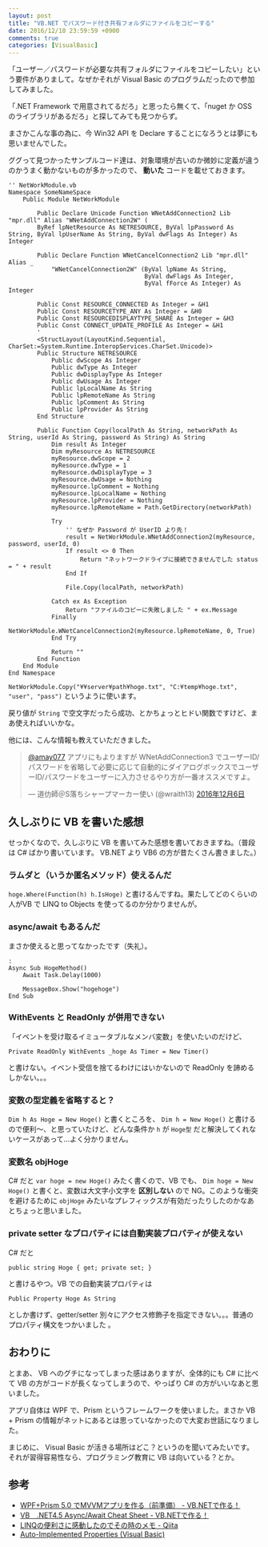 ```yaml
---
layout: post
title: "VB.NET でパスワード付き共有フォルダにファイルをコピーする"
date: 2016/12/10 23:59:59 +0900
comments: true
categories: [VisualBasic]
---
```

「ユーザー／パスワードが必要な共有フォルダにファイルをコピーしたい」という要件がありまして。なぜかそれが Visual Basic のプログラムだったので参加してみました。

<!--more-->

「.NET Framework で用意されてるだろ」と思ったら無くて、「nuget か OSS のライブラリがあるだろ」と探してみても見つからず。

まさかこんな事の為に、今 Win32 API を Declare することになろうとは夢にも思いませんでした。

ググって見つかったサンプルコード達は、対象環境が古いのか微妙に定義が違うのかうまく動かないものが多かったので、 **動いた** コードを載せておきます。

```vbnet
'' NetWorkModule.vb
Namespace SomeNameSpace
    Public Module NetWorkModule

        Public Declare Unicode Function WNetAddConnection2 Lib "mpr.dll" Alias "WNetAddConnection2W" (
        ByRef lpNetResource As NETRESOURCE, ByVal lpPassword As String, ByVal lpUserName As String, ByVal dwFlags As Integer) As Integer

        Public Declare Function WNetCancelConnection2 Lib "mpr.dll" Alias _
            "WNetCancelConnection2W" (ByVal lpName As String,
                                      ByVal dwFlags As Integer,
                                      ByVal fForce As Integer) As Integer

        Public Const RESOURCE_CONNECTED As Integer = &H1
        Public Const RESOURCETYPE_ANY As Integer = &H0
        Public Const RESOURCEDISPLAYTYPE_SHARE As Integer = &H3
        Public Const CONNECT_UPDATE_PROFILE As Integer = &H1
        '
        <StructLayout(LayoutKind.Sequential, CharSet:=System.Runtime.InteropServices.CharSet.Unicode)>
        Public Structure NETRESOURCE
            Public dwScope As Integer
            Public dwType As Integer
            Public dwDisplayType As Integer
            Public dwUsage As Integer
            Public lpLocalName As String
            Public lpRemoteName As String
            Public lpComment As String
            Public lpProvider As String
        End Structure

        Public Function Copy(localPath As String, networkPath As String, userId As String, password As String) As String
            Dim result As Integer
            Dim myResource As NETRESOURCE
            myResource.dwScope = 2
            myResource.dwType = 1
            myResource.dwDisplayType = 3
            myResource.dwUsage = Nothing
            myResource.lpComment = Nothing
            myResource.lpLocalName = Nothing
            myResource.lpProvider = Nothing
            myResource.lpRemoteName = Path.GetDirectory(networkPath)

            Try
                '' なぜか Password が UserID より先！
                result = NetWorkModule.WNetAddConnection2(myResource, password, userId, 0)
                If result <> 0 Then
                    Return "ネットワークドライブに接続できませんでした status = " + result
                End If

                File.Copy(localPath, networkPath)

            Catch ex As Exception
                Return "ファイルのコピーに失敗しました " + ex.Message
            Finally
                NetWorkModule.WNetCancelConnection2(myResource.lpRemoteName, 0, True)
            End Try

            Return ""
        End Function
    End Module
End Namespace
```

``NetWorkModule.Copy("¥¥server¥path¥hoge.txt", "C:¥temp¥hoge.txt", "user", "pass")`` というように使います。

戻り値が ``String`` で空文字だったら成功、とかちょっとヒドい関数ですけど、まあ使えればいいかな。

他には、こんな情報も教えていただきました。

<blockquote class="twitter-tweet" data-lang="ja"><p lang="ja" dir="ltr"><a href="https://twitter.com/amay077">@amay077</a> アプリにもよりますが WNetAddConnection3 でユーザーID/パスワードを省略して必要に応じて自動的にダイアログボックスでユーザーID/パスワードをユーザーに入力させるやり方が一番オススメですよ。</p>&mdash; 道仂師＠S落ちシャープマーカー使い (@wraith13) <a href="https://twitter.com/wraith13/status/806157456682274816">2016年12月6日</a></blockquote>
<script async src="//platform.twitter.com/widgets.js" charset="utf-8"></script>

## 久しぶりに VB を書いた感想

せっかくなので、久しぶりに VB を書いてみた感想を書いておきますね。（普段は C# ばかり書いています。 VB.NET より VB6 の方が昔たくさん書きました。）

### ラムダと（いうか匿名メソッド）使えるんだ

``hoge.Where(Function(h) h.IsHoge)`` と書けるんですね。果たしてどのくらいの人がVB で LINQ to Objects を使ってるのか分かりませんが。

### async/await もあるんだ

まさか使えると思ってなかったです（失礼）。

```vbnet
:
Async Sub HogeMethod()
    Await Task.Delay(1000)
    
    MessageBox.Show("hogehoge")
End Sub
```

### WithEvents と ReadOnly が併用できない

「イベントを受け取るイミュータブルなメンバ変数」を使いたいのだけど、

```vbnet:
Private ReadOnly WithEvents _hoge As Timer = New Timer()
```

と書けない。イベント受信を捨てるわけにはいかないので ReadOnly を諦めるしかない。。。

### 変数の型定義を省略すると？

``Dim h As Hoge = New Hoge()`` と書くところを、
``Dim h = New Hoge()`` と書けるので便利〜、と思っていたけど、どんな条件か ``h`` が ``Hoge型`` だと解決してくれないケースがあって…よく分かりません。

### 変数名 objHoge

C# だと 
``var hoge = new Hoge()`` みたく書くので、VB でも、
``Dim hoge = New Hoge()`` と書くと、変数は大文字小文字を **区別しない** ので NG。このような衝突を避けるために ``objHoge`` みたいなプレフィックスが有効だったりしたのかなあとちょっと思いました。

### private setter なプロパティには自動実装プロパティが使えない

C# だと

```C#:
public string Hoge { get; private set; }
```

と書けるやつ。VB での自動実装プロパティは

```vbnet:
Public Property Hoge As String
```

としか書けず、getter/setter 別々にアクセス修飾子を指定できない。。。普通のプロパティ構文をつかいました 。

## おわりに

とまあ、 VB へのグチになってしまった感はありますが、全体的にも C# に比べて VB の方がコードが長くなってしまうので、やっぱり C# の方がいいなあと思いました。

アプリ自体は WPF で、Prism というフレームワークを使いました。まさか VB + Prism の情報がネットにあるとは思っていなかったので大変お世話になりました。

まじめに、 Visual Basic が活きる場所はどこ？というのを聞いてみたいです。
それが習得容易性なら、プログラミング教育に VB は向いている？とか。

## 参考

* [WPF+Prism 5.0 でMVVMアプリを作る（前準備） - VB.NETで作る！](http://mk3008net.hatenablog.com/entry/2015/01/12/234030)
* [VB　.NET4.5 Async/Await Cheat Sheet - VB.NETで作る！](http://mk3008net.hatenablog.com/entry/2015/05/24/200135)
* [LINQの便利さに感動したのでその時のメモ - Qiita](http://qiita.com/hondasports8/items/7793f3d31dafe9cf49ba)
* [Auto-Implemented Properties (Visual Basic)](https://msdn.microsoft.com/ja-jp/library/dd293589.aspx?f=255&MSPPError=-2147217396)
